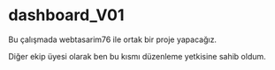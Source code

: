 # dashboard_V01
Bu çalışmada webtasarim76 ile ortak bir proje yapacağız.

Diğer ekip üyesi olarak ben bu kısmı düzenleme yetkisine sahib oldum.
